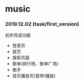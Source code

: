 # music

### 2019.12.02 (task/first_version)
初步完成功能
- 登录页
- 首页
- 搜索页面
- 歌单(排行榜，歌单广场)
- 歌手
- 音乐播放页(暂停/播放)
